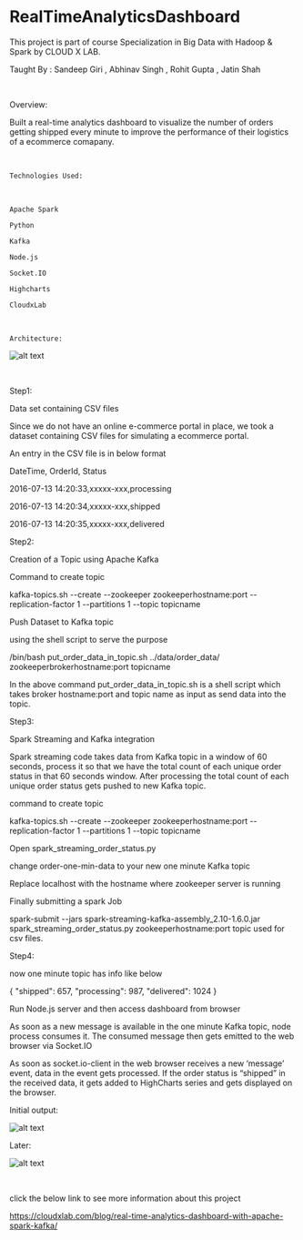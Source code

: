 # RealTimeAnalyticsDashboard

This project is part of course Specialization in Big Data with Hadoop & Spark by CLOUD X LAB.

Taught By : Sandeep Giri , Abhinav Singh , Rohit Gupta , Jatin Shah

</br>

Overview:


Built a real-time analytics dashboard to visualize the number of orders getting shipped every minute to improve the performance of their logistics of a ecommerce comapany.


<br>

    Technologies Used:

</br>    

    Apache Spark 

    Python

    Kafka 

    Node.js

   	Socket.IO  

   	Highcharts 

   	CloudxLab 




</br>

    Architecture:

![alt text](https://github.com/RepakaRamateja/RealTimeAnalyticsDashboard/blob/master/architecture.png)

</br>

 Step1:

 Data set containing CSV files

 Since we do not have an online e-commerce portal in place, we took a dataset containing CSV files for simulating a ecommerce portal.

 An entry in the CSV file is in below format

 DateTime, OrderId, Status

  2016-07-13 14:20:33,xxxxx-xxx,processing

  2016-07-13 14:20:34,xxxxx-xxx,shipped

  2016-07-13 14:20:35,xxxxx-xxx,delivered


 Step2:

 Creation of a Topic using Apache Kafka

 Command to create topic 

 kafka-topics.sh --create --zookeeper zookeeperhostname:port --replication-factor 1 --partitions 1 --topic topicname
 

 Push Dataset to Kafka topic
 
 using the shell script to serve the purpose

 /bin/bash put_order_data_in_topic.sh ../data/order_data/ zookeeperbrokerhostname:port topicname

 In the above command put_order_data_in_topic.sh is a shell script which takes broker hostname:port and topic name as input as send data into the topic.



 Step3:

 Spark Streaming and Kafka integration

 Spark streaming code takes data from Kafka topic in a window of 60 seconds, process it so that we have the total count of each unique order status in that 60 seconds window. After processing the total count of each unique order status gets pushed to new Kafka topic.

command to create topic

 kafka-topics.sh --create --zookeeper zookeeperhostname:port --replication-factor 1 --partitions 1 --topic topicname
 
 Open spark_streaming_order_status.py 

 change order-one-min-data to your new one minute Kafka topic

 Replace localhost with the hostname where zookeeper server is running

 Finally submitting a spark Job

 spark-submit --jars spark-streaming-kafka-assembly_2.10-1.6.0.jar spark_streaming_order_status.py zookeeperhostname:port topic used for  csv files.

 Step4:

 now one minute topic has info like below

 {
    "shipped": 657,
    "processing": 987,
    "delivered": 1024
}


 Run Node.js server  and then access dashboard from browser 

 
 As soon as a new message is available in the one minute Kafka topic, node process consumes it. The consumed message then gets emitted to the web browser via Socket.IO


 As soon as socket.io-client in the web browser receives a new ‘message’ event, data in the event gets processed. If the order status is “shipped” in the received data, it gets added to HighCharts series and gets displayed on the browser.

 

Initial output:

![alt text](https://github.com/RepakaRamateja/RealTimeAnalyticsDashboard/blob/master/initial.png)


Later: 

![alt text](https://github.com/RepakaRamateja/RealTimeAnalyticsDashboard/blob/master/final.png)


</br>

click the below link to see more information about this project 

https://cloudxlab.com/blog/real-time-analytics-dashboard-with-apache-spark-kafka/

 
</br>

